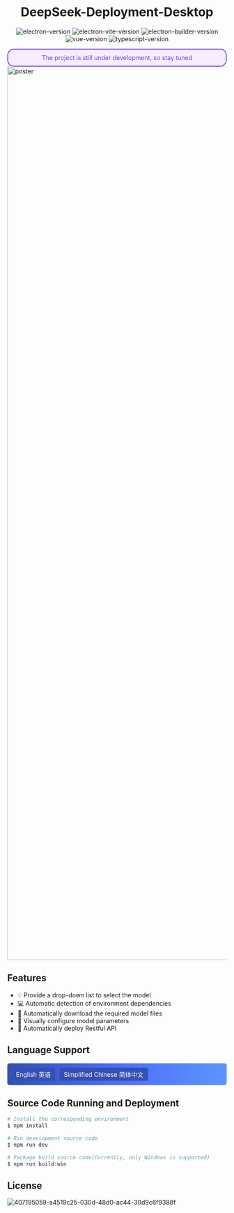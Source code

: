 <h1 align="center">DeepSeek-Deployment-Desktop</h1>

<p align="center">
<img src="https://img.shields.io/github/package-json/dependency-version/alex8088/electron-vite-boilerplate/dev/electron" alt="electron-version">
<img src="https://img.shields.io/github/package-json/dependency-version/alex8088/electron-vite-boilerplate/dev/electron-vite" alt="electron-vite-version" />
<img src="https://img.shields.io/github/package-json/dependency-version/alex8088/electron-vite-boilerplate/dev/electron-builder" alt="electron-builder-version" />
<img src="https://img.shields.io/github/package-json/dependency-version/alex8088/electron-vite-boilerplate/dev/vue" alt="vue-version" />
<img src="https://img.shields.io/github/package-json/dependency-version/alex8088/electron-vite-boilerplate/dev/typescript" alt="typescript-version" />
</p>

<div style="border: 2px solid #743ee4;border-radius:15px; padding: 10px;display:flex;justify-content:center;background-color:#f5edfe;color:#743ee4">The project is still under development, so stay tuned</div>

<img width="2048" alt="poster" src="https://github.com/user-attachments/assets/cb1bfcdd-4c3a-4330-aead-8c9af2dd8c5d" />

## Features
- 💡 Provide a drop-down list to select the model
- 💻 Automatic detection of environment dependencies
- 👏 Automatically download the required model files
- 👀 Visually configure model parameters
- 🚀 Automatically deploy Restful API

## Language Support
<div style="display: flex; gap: 10px; justify-content: start; align-items: center; background:linear-gradient(to right, rgb(52, 80, 178), rgb(77, 107, 254), rgb(91, 150, 257)); padding: 10px; border-radius: 5px; color:white;">
    <span style="background-color: rgb(52, 80, 178); padding: 5px 10px; border-radius: 3px;">English 英语</span>
    <span style="background-color: rgb(52, 80, 178); padding: 5px 10px; border-radius: 3px;">Simplified Chinese 简体中文</span>
</div>

## Source Code Running and Deployment
```bash
# Install the corresponding environment
$ npm install

# Run development source code
$ npm run dev

# Package build source code(Currently, only Windows is supported)
$ npm run build:win
```

## License
![407195059-a4519c25-030d-48d0-ac44-30d9c6f9388f](https://github.com/user-attachments/assets/07bda56a-43ba-4041-92c9-20d56ac8a0e3)
